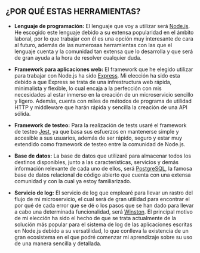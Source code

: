 ## ¿POR QUÉ ESTAS HERRAMIENTAS?
- **Lenguaje de programación:** El lenguaje que voy a utilizar será [Node.js](https://nodejs.org/es/). He escogido este lenguaje debido a su extensa popularidad en el ámbito laboral, por lo que trabajar con él es una opción muy interesante de cara al futuro, además de las numerosas herramientas con las que el lenguaje cuenta y la comunidad tan extensa que lo desarrolla y que será de gran ayuda a la hora de resolver cualquier duda. 

- **Framework para aplicaciones web:** El framework que he elegido utilizar para trabajar con Node.js ha sido [Express](https://expressjs.com/es/). Mi elección ha sido esta debido a que Express se trata de una infrestructura web rápida, minimalista y flexible, lo cual encaja a la perfección con mis necesidades al estar inmerso en la creación de un microservicio sencillo y ligero. Además, cuenta con miles de métodos de programa de utilidad HTTP y middleware que harán rápida y sencilla la creación de una API sólida. 

- **Framework de testeo:** Para la realización de tests usaré el framework de testeo [Jest](https://jestjs.io/), ya que basa sus esfuerzos en mantenerse simple y accesible a sus usuarios, además de ser rápido, seguro y estar muy extendido como framework de testeo entre la comunidad de Node.js.  

- **Base de datos:** La base de datos que utilizaré para almacenar todos los destinos disponibles, junto a las características, servicios y demás información relevante de cada uno de ellos, será [PostgreSQL](https://www.postgresql.org/), la famosa base de datos relacional de código abierto que cuenta con una extensa comunidad y con la cual ya estoy familiarizado. 

- **Servicio de log:** El servicio de log que emplearé para llevar un rastro del flujo de mi microservicio, el cual será de gran utilidad para encontrar el por qué de cada error que se dé o los pasos que se han dado para llevar a cabo una determinada funcionalidad, será [Winston](https://github.com/winstonjs/winston). El principal motivo de mi elección ha sido el hecho de que se trata actualmente de la solución más popular para el sistema de log de las aplicaciones escritas en Node.js debido a su versatilidad, lo que conlleva la existencia de un gran ecosistema en el que podré comenzar mi aprendizaje sobre su uso de una manera sencilla y detallada.   
